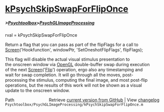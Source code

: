 # [kPsychSkipSwapForFlipOnce](kPsychSkipSwapForFlipOnce)
##### >[Psychtoolbox](Psychtoolbox)>[PsychGLImageProcessing](PsychGLImageProcessing)

rval = kPsychSkipSwapForFlipOnce  
  
Return a flag that you can pass as part of the flipFlags for a call to  
[Screen](Screen)('Hookfunction', windowPtr, 'SetOneshotFlipFlags', flipFlags);  
  
This flag will disable the actual visual stimulus presentation to  
the onscreen window via [OpenGL](OpenGL) double-buffer swap during execution  
of the next [Screen](Screen)('[Flip](Flip)') operation, ergo also any timestamping and  
wait for swap completion. It will go through all the moves, post-  
processing the stimulus, computing the final image, and most post-flip  
operations, but the results of this work will not be shown as a visual  
update to the onscreen window.  
  




<div class="code_header" style="text-align:right;">
  <span style="float:left;">Path&nbsp;&nbsp;</span> <span class="counter">Retrieve <a href=
  "https://raw.github.com/Psychtoolbox-3/Psychtoolbox-3/beta/Psychtoolbox/PsychGLImageProcessing/kPsychSkipSwapForFlipOnce.m">current version from GitHub</a> | View <a href=
  "https://github.com/Psychtoolbox-3/Psychtoolbox-3/commits/beta/Psychtoolbox/PsychGLImageProcessing/kPsychSkipSwapForFlipOnce.m">changelog</a></span>
</div>
<div class="code">
  <code>Psychtoolbox/PsychGLImageProcessing/kPsychSkipSwapForFlipOnce.m</code>
</div>

